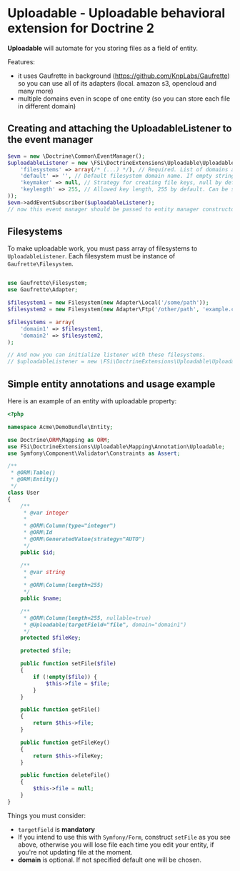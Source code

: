 # Uploadable - Uploadable behavioral extension for Doctrine 2

**Uploadable** will automate for you storing files as a field of entity.

Features:
- it uses Gaufrette in background (https://github.com/KnpLabs/Gaufrette) so you can use all of its adapters (local. amazon s3, opencloud and many more)
- multiple domains even in scope of one entity (so you can store each file in different domain)

## Creating and attaching the UploadableListener to the event manager

```php
$evm = new \Doctrine\Common\EventManager();
$uploadableListener = new \FSi\DoctrineExtensions\Uploadable\UploadableListener(array(
    'filesystems' => array(/* (...) */), // Required. List of domains and filesystems. For details see below.
    'default' => '', // Default filesystem domain name. If empty string, first filesystem will be chosen as default.
    'keymaker' => null, // Strategy for creating file keys, null by default. Can be set explicitly per field. Instance of
    'keylength' => 255, // Allowed key length, 255 by default. Can be set explicitly per field.
));
$evm->addEventSubscriber($uploadableListener);
// now this event manager should be passed to entity manager constructor
```
## Filesystems

To make uploadable work, you must pass array of filesystems to `UploadableListener`. Each filesystem must be instance of `Gaufrette\Filesystem`.

```php

use Gaufrette\Filesystem;
use Gaufrette\Adapter;

$filesystem1 = new Filesystem(new Adapter\Local('/some/path'));
$filesystem2 = new Filesystem(new Adapter\Ftp('/other/path', 'example.com'));

$filesystems = array(
    'domain1' => $filesystem1,
    'domain2' => $filesystem2,
);

// And now you can initialize listener with these filesystems.
// $uploadableListener = new \FSi\DoctrineExtensions\Uploadable\UploadableListener(array('filesystems' => $filesystems));
```

## Simple entity annotations and usage example ##

Here is an example of an entity with uploadable property:

```php
<?php

namespace Acme\DemoBundle\Entity;

use Doctrine\ORM\Mapping as ORM;
use FSi\DoctrineExtensions\Uploadable\Mapping\Annotation\Uploadable;
use Symfony\Component\Validator\Constraints as Assert;

/**
 * @ORM\Table()
 * @ORM\Entity()
 */
class User
{
    /**
	 * @var integer
	 *
	 * @ORM\Column(type="integer")
	 * @ORM\Id
	 * @ORM\GeneratedValue(strategy="AUTO")
	 */
	public $id;

	/**
	 * @var string
	 *
	 * @ORM\Column(length=255)
	 */
	public $name;

	/**
	 * @ORM\Column(length=255, nullable=true)
	 * @Uploadable(targetField="file", domain="domain1")
	 */
	protected $fileKey;

	protected $file;

	public function setFile($file)
	{
	    if (!empty($file)) {
	        $this->file = $file;
	    }
	}

	public function getFile()
	{
	    return $this->file;
	}

	public function getFileKey()
	{
	    return $this->fileKey;
	}

	public function deleteFile()
	{
		$this->file = null;
	}
}
```

Things you must consider:
- `targetField` is **mandatory**
- If you intend to use this with `Symfony/Form`, construct `setFile` as you see above, otherwise you will lose file each time you edit your entity, if you're not updating file at the moment.
- **domain** is optional. If not specified default one will be chosen.
